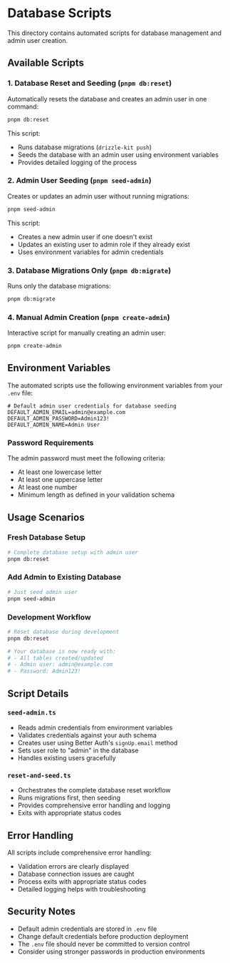 # Database Scripts

This directory contains automated scripts for database management and admin user creation.

## Available Scripts

### 1. Database Reset and Seeding (`pnpm db:reset`)

Automatically resets the database and creates an admin user in one command:

```bash
pnpm db:reset
```

This script:
- Runs database migrations (`drizzle-kit push`)
- Seeds the database with an admin user using environment variables
- Provides detailed logging of the process

### 2. Admin User Seeding (`pnpm seed-admin`)

Creates or updates an admin user without running migrations:

```bash
pnpm seed-admin
```

This script:
- Creates a new admin user if one doesn't exist
- Updates an existing user to admin role if they already exist
- Uses environment variables for admin credentials

### 3. Database Migrations Only (`pnpm db:migrate`)

Runs only the database migrations:

```bash
pnpm db:migrate
```

### 4. Manual Admin Creation (`pnpm create-admin`)

Interactive script for manually creating an admin user:

```bash
pnpm create-admin
```

## Environment Variables

The automated scripts use the following environment variables from your `.env` file:

```env
# Default admin user credentials for database seeding
DEFAULT_ADMIN_EMAIL=admin@example.com
DEFAULT_ADMIN_PASSWORD=Admin123!
DEFAULT_ADMIN_NAME=Admin User
```

### Password Requirements

The admin password must meet the following criteria:
- At least one lowercase letter
- At least one uppercase letter
- At least one number
- Minimum length as defined in your validation schema

## Usage Scenarios

### Fresh Database Setup

```bash
# Complete database setup with admin user
pnpm db:reset
```

### Add Admin to Existing Database

```bash
# Just seed admin user
pnpm seed-admin
```

### Development Workflow

```bash
# Reset database during development
pnpm db:reset

# Your database is now ready with:
# - All tables created/updated
# - Admin user: admin@example.com
# - Password: Admin123!
```

## Script Details

### `seed-admin.ts`
- Reads admin credentials from environment variables
- Validates credentials against your auth schema
- Creates user using Better Auth's `signUp.email` method
- Sets user role to "admin" in the database
- Handles existing users gracefully

### `reset-and-seed.ts`
- Orchestrates the complete database reset workflow
- Runs migrations first, then seeding
- Provides comprehensive error handling and logging
- Exits with appropriate status codes

## Error Handling

All scripts include comprehensive error handling:
- Validation errors are clearly displayed
- Database connection issues are caught
- Process exits with appropriate status codes
- Detailed logging helps with troubleshooting

## Security Notes

- Default admin credentials are stored in `.env` file
- Change default credentials before production deployment
- The `.env` file should never be committed to version control
- Consider using stronger passwords in production environments